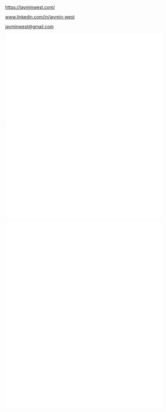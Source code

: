 https://jayminwest.com/

www.linkedin.com/in/jaymin-west

jayminwest@gmail.com

![](https://raw.githubusercontent.com/jayminwest/github-stats/master/generated/overview.svg#gh-dark-mode-only)
![](https://raw.githubusercontent.com/jayminwest/github-stats/master/generated/overview.svg#gh-light-mode-only)

![](https://raw.githubusercontent.com/jayminwest/github-stats/master/generated/languages.svg#gh-dark-mode-only)
![](https://raw.githubusercontent.com/jayminwest/github-stats/master/generated/languages.svg#gh-light-mode-only)
